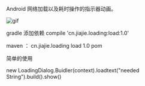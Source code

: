 Android 网络加载以及耗时操作的指示器动画。

![gif](https://github.com/jiezongnewstar/AndroidLoadingView/tree/master/load/src/main/res/drawable/loading.gif)

gradle 添加依赖 compile 'cn.jiajie.loading:load:1.0'

maven ：
<dependency> 
    <groupId>cn.jiajie.loading</groupId> 
    <artifactId>load</artifactId> 
    <version>1.0</version> 
    <type>pom</type> 
</dependency>


简单的使用 

new LoadingDialog.Buidler(context).loadtext("needed String").build().show()
